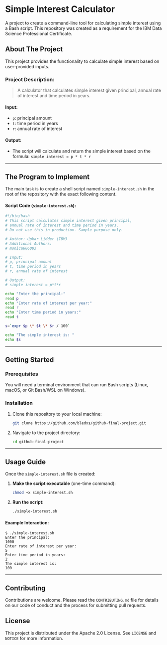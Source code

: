 # Simple Interest Calculator

A project to create a command-line tool for calculating simple interest using a Bash script. This repository was created as a requirement for the IBM Data Science Professional Certificate.

## About The Project

This project provides the functionality to calculate simple interest based on user-provided inputs.

### Project Description:

> A calculator that calculates simple interest given principal, annual rate of interest and time period in years.

#### Input:
* `p`: principal amount
* `t`: time period in years
* `r`: annual rate of interest

#### Output:
* The script will calculate and return the simple interest based on the formula: `simple interest = p * t * r`

---

## The Program to Implement

The main task is to create a shell script named `simple-interest.sh` in the root of the repository with the exact following content.

#### Script Code (`simple-interest.sh`):
```bash
#!/bin/bash
# This script calculates simple interest given principal,
# annual rate of interest and time period in years.
# Do not use this in production. Sample purpose only.

# Author: Upkar Lidder (IBM)
# Additional Authors:
# monica606003

# Input:
# p, principal amount
# t, time period in years
# r, annual rate of interest

# Output:
# simple interest = p*t*r

echo "Enter the principal:"
read p
echo "Enter rate of interest per year:"
read r
echo "Enter time period in years:"
read t

s=`expr $p \* $t \* $r / 100`

echo "The simple interest is: "
echo $s
```

---

## Getting Started

### Prerequisites

You will need a terminal environment that can run Bash scripts (Linux, macOS, or Git Bash/WSL on Windows).

### Installation

1.  Clone this repository to your local machine:
    ```sh
    git clone https://github.com/bledxs/github-final-project.git
    ```
2.  Navigate to the project directory:
    ```sh
    cd github-final-project
    ```

---

## Usage Guide

Once the `simple-interest.sh` file is created:

1.  **Make the script executable** (one-time command):
    ```sh
    chmod +x simple-interest.sh
    ```
2.  **Run the script:**
    ```sh
    ./simple-interest.sh
    ```

#### Example Interaction:
```
$ ./simple-interest.sh
Enter the principal:
1000
Enter rate of interest per year:
5
Enter time period in years:
2
The simple interest is: 
100
```

---

## Contributing

Contributions are welcome. Please read the `CONTRIBUTING.md` file for details on our code of conduct and the process for submitting pull requests.

## License

This project is distributed under the Apache 2.0 License. See `LICENSE` and `NOTICE` for more information.
